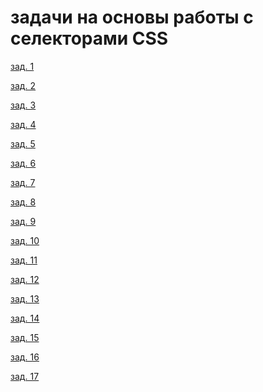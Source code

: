 # задачи на основы работы с селекторами CSS
<p><a href="https://github.com/RomanVanLenSi/zadan/tree/master/%E2%84%966/1">зад. 1</a></p>
<p><a href="https://github.com/RomanVanLenSi/zadan/tree/master/%E2%84%966/2">зад. 2</a></p>
<p><a href="https://github.com/RomanVanLenSi/zadan/tree/master/%E2%84%966/3">зад. 3</a></p>
<p><a href="https://github.com/RomanVanLenSi/zadan/tree/master/%E2%84%966/4">зад. 4</a></p>
<p><a href="https://github.com/RomanVanLenSi/zadan/tree/master/%E2%84%966/5">зад. 5</a></p>
<p><a href="https://github.com/RomanVanLenSi/zadan/tree/master/%E2%84%966/6">зад. 6</a></p>
<p><a href="https://github.com/RomanVanLenSi/zadan/tree/master/%E2%84%966/7">зад. 7</a></p>
<p><a href="https://github.com/RomanVanLenSi/zadan/tree/master/%E2%84%966/8">зад. 8</a></p>
<p><a href="https://github.com/RomanVanLenSi/zadan/tree/master/%E2%84%966/9">зад. 9</a></p>
<p><a href="https://github.com/RomanVanLenSi/zadan/tree/master/%E2%84%966/10">зад. 10</a></p>
<p><a href="https://github.com/RomanVanLenSi/zadan/tree/master/%E2%84%966/11">зад. 11</a></p>
<p><a href="https://github.com/RomanVanLenSi/zadan/tree/master/%E2%84%966/12">зад. 12</a></p>
<p><a href="https://github.com/RomanVanLenSi/zadan/tree/master/%E2%84%966/13">зад. 13</a></p>
<p><a href="https://github.com/RomanVanLenSi/zadan/tree/master/%E2%84%966/14">зад. 14</a></p>
<p><a href="https://github.com/RomanVanLenSi/zadan/tree/master/%E2%84%966/15">зад. 15</a></p>
<p><a href="https://github.com/RomanVanLenSi/zadan/tree/master/%E2%84%966/16">зад. 16</a></p>
<p><a href="https://github.com/RomanVanLenSi/zadan/tree/master/%E2%84%966/17">зад. 17</a></p>